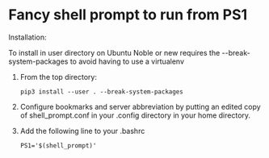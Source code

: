 # Fancy shell prompt to run from PS1 #

Installation:

To install in user directory on Ubuntu Noble or new requires the --break-system-packages to avoid having to use a virtualenv

1. From the top directory:
    ```
    pip3 install --user . --break-system-packages
    ```

2. Configure bookmarks and server abbreviation by putting an edited copy of shell_prompt.conf in your .config directory in your home directory.

3. Add the following line to your .bashrc
	```
	PS1='$(shell_prompt)'
	```
